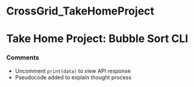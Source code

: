 # CrossGrid_TakeHomeProject

# Take Home Project: Bubble Sort CLI

### Comments

- Uncomment `print(data)` to view API response
- Pseudocode added to explain thought process
